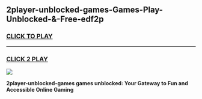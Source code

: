 
## 2player-unblocked-games-Games-Play-Unblocked-&-Free-edf2p
<h3>
<a href="https://premium76.site?title=2player-unblocked-games&ref=24A">CLICK TO PLAY</a></h3>
<hr>

<h3>
<a href="https://premium76.site?title=2player-unblocked-games&ref=24A">CLICK 2 PLAY</a>
  
</h3>

<a href="https://premium76.site?title=2player-unblocked-games&ref=24A"><img src="https://clearcache.store/games.png"></a>


**2player-unblocked-games games unblocked: Your Gateway to Fun and Accessible Online Gaming**
